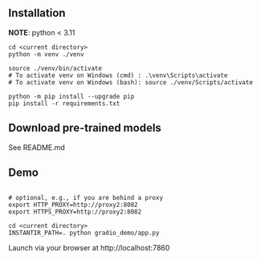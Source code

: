 ## Installation

**NOTE**: python < 3.11

```
cd <current directory>
python -m venv ./venv

source ./venv/bin/activate
# To activate venv on Windows (cmd) : .\venv\Scripts\activate
# To activate venv on Windows (bash): source ./venv/Scripts/activate

python -m pip install --upgrade pip
pip install -r requirements.txt
```

## Download pre-trained models
See README.md

## Demo
```

# optional, e.g., if you are behind a proxy
export HTTP_PROXY=http://proxy2:8082
export HTTPS_PROXY=http://proxy2:8082

cd <current directory>
INSTANTIR_PATH=. python gradio_demo/app.py
```
Launch via your browser at http://localhost:7860
